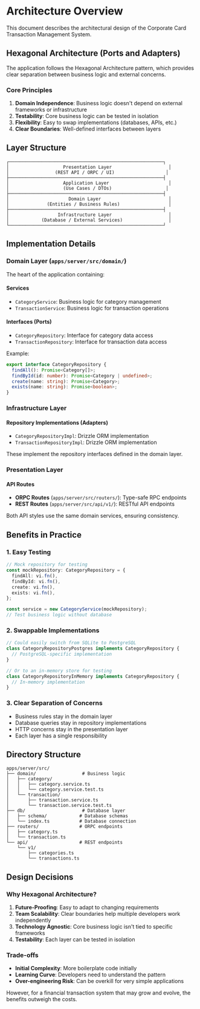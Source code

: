 # Architecture Overview

This document describes the architectural design of the Corporate Card Transaction Management System.

## Hexagonal Architecture (Ports and Adapters)

The application follows the Hexagonal Architecture pattern, which provides clear separation between business logic and external concerns.

### Core Principles

1. **Domain Independence**: Business logic doesn't depend on external frameworks or infrastructure
2. **Testability**: Core business logic can be tested in isolation
3. **Flexibility**: Easy to swap implementations (databases, APIs, etc.)
4. **Clear Boundaries**: Well-defined interfaces between layers

## Layer Structure

```
┌─────────────────────────────────────────────────────────┐
│                    Presentation Layer                     │
│                 (REST API / ORPC / UI)                   │
├─────────────────────────────────────────────────────────┤
│                    Application Layer                      │
│                    (Use Cases / DTOs)                    │
├─────────────────────────────────────────────────────────┤
│                      Domain Layer                         │
│              (Entities / Business Rules)                  │
├─────────────────────────────────────────────────────────┤
│                  Infrastructure Layer                     │
│            (Database / External Services)                 │
└─────────────────────────────────────────────────────────┘
```

## Implementation Details

### Domain Layer (`apps/server/src/domain/`)

The heart of the application containing:

#### Services
- `CategoryService`: Business logic for category management
- `TransactionService`: Business logic for transaction operations

#### Interfaces (Ports)
- `CategoryRepository`: Interface for category data access
- `TransactionRepository`: Interface for transaction data access

Example:
```typescript
export interface CategoryRepository {
  findAll(): Promise<Category[]>;
  findById(id: number): Promise<Category | undefined>;
  create(name: string): Promise<Category>;
  exists(name: string): Promise<boolean>;
}
```

### Infrastructure Layer

#### Repository Implementations (Adapters)
- `CategoryRepositoryImpl`: Drizzle ORM implementation
- `TransactionRepositoryImpl`: Drizzle ORM implementation

These implement the repository interfaces defined in the domain layer.

### Presentation Layer

#### API Routes
- **ORPC Routes** (`apps/server/src/routers/`): Type-safe RPC endpoints
- **REST Routes** (`apps/server/src/api/v1/`): RESTful API endpoints

Both API styles use the same domain services, ensuring consistency.

## Benefits in Practice

### 1. Easy Testing
```typescript
// Mock repository for testing
const mockRepository: CategoryRepository = {
  findAll: vi.fn(),
  findById: vi.fn(),
  create: vi.fn(),
  exists: vi.fn(),
};

const service = new CategoryService(mockRepository);
// Test business logic without database
```

### 2. Swappable Implementations
```typescript
// Could easily switch from SQLite to PostgreSQL
class CategoryRepositoryPostgres implements CategoryRepository {
  // PostgreSQL-specific implementation
}

// Or to an in-memory store for testing
class CategoryRepositoryInMemory implements CategoryRepository {
  // In-memory implementation
}
```

### 3. Clear Separation of Concerns
- Business rules stay in the domain layer
- Database queries stay in repository implementations
- HTTP concerns stay in the presentation layer
- Each layer has a single responsibility

## Directory Structure

```
apps/server/src/
├── domain/                 # Business logic
│   ├── category/
│   │   ├── category.service.ts
│   │   └── category.service.test.ts
│   └── transaction/
│       ├── transaction.service.ts
│       └── transaction.service.test.ts
├── db/                     # Database layer
│   ├── schema/            # Database schemas
│   └── index.ts           # Database connection
├── routers/               # ORPC endpoints
│   ├── category.ts
│   └── transaction.ts
└── api/                   # REST endpoints
    └── v1/
        ├── categories.ts
        └── transactions.ts
```

## Design Decisions

### Why Hexagonal Architecture?

1. **Future-Proofing**: Easy to adapt to changing requirements
2. **Team Scalability**: Clear boundaries help multiple developers work independently
3. **Technology Agnostic**: Core business logic isn't tied to specific frameworks
4. **Testability**: Each layer can be tested in isolation

### Trade-offs

- **Initial Complexity**: More boilerplate code initially
- **Learning Curve**: Developers need to understand the pattern
- **Over-engineering Risk**: Can be overkill for very simple applications

However, for a financial transaction system that may grow and evolve, the benefits outweigh the costs.

